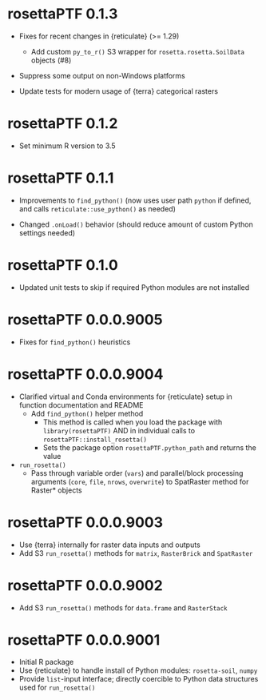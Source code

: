 # rosettaPTF 0.1.3

* Fixes for recent changes in {reticulate} (>= 1.29)

  * Add custom `py_to_r()` S3 wrapper for `rosetta.rosetta.SoilData` objects (#8)

* Suppress some output on non-Windows platforms

* Update tests for modern usage of {terra} categorical rasters

# rosettaPTF 0.1.2

* Set minimum R version to 3.5

# rosettaPTF 0.1.1

* Improvements to `find_python()` (now uses user path `python` if defined, and calls `reticulate::use_python()` as needed)

* Changed `.onLoad()` behavior (should reduce amount of custom Python settings needed)

# rosettaPTF 0.1.0
 
* Updated unit tests to skip if required Python modules are not installed

# rosettaPTF 0.0.0.9005

* Fixes for `find_python()` heuristics

# rosettaPTF 0.0.0.9004

* Clarified virtual and Conda environments for {reticulate} setup in function documentation and README
  * Add `find_python()` helper method
    * This method is called when you load the package with `library(rosettaPTF)` AND in individual calls to `rosettaPTF::install_rosetta()`
    * Sets the package option `rosettaPTF.python_path` and returns the value
* `run_rosetta()` 
  * Pass through variable order (`vars`) and parallel/block processing arguments (`core`, `file`, `nrows`, `overwrite`) to SpatRaster method for Raster* objects

# rosettaPTF 0.0.0.9003

* Use {terra} internally for raster data inputs and outputs
* Add S3 `run_rosetta()` methods for `matrix`, `RasterBrick` and `SpatRaster`

# rosettaPTF 0.0.0.9002

* Add S3 `run_rosetta()` methods for `data.frame` and `RasterStack`  

# rosettaPTF 0.0.0.9001

* Initial R package
* Use {reticulate} to handle install of Python modules: `rosetta-soil`, `numpy`
* Provide `list`-input interface; directly coercible to Python data structures used for `run_rosetta()`
